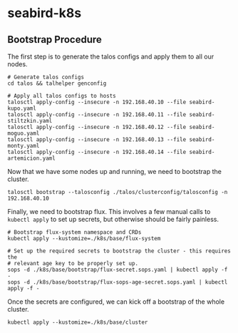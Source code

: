 # seabird-k8s

## Bootstrap Procedure

The first step is to generate the talos configs and apply them to all our nodes.

```
# Generate talos configs
cd talos && talhelper genconfig

# Apply all talos configs to hosts
talosctl apply-config --insecure -n 192.168.40.10 --file seabird-kupo.yaml
talosctl apply-config --insecure -n 192.168.40.11 --file seabird-stiltzkin.yaml
talosctl apply-config --insecure -n 192.168.40.12 --file seabird-moguo.yaml
talosctl apply-config --insecure -n 192.168.40.13 --file seabird-monty.yaml
talosctl apply-config --insecure -n 192.168.40.14 --file seabird-artemicion.yaml
```

Now that we have some nodes up and running, we need to bootstrap the cluster.

```
talosctl bootstrap --talosconfig ./talos/clusterconfig/talosconfig -n 192.168.40.10
```

Finally, we need to bootstrap flux. This involves a few manual calls to `kubectl
apply` to set up secrets, but otherwise should be fairly painless.

```
# Bootstrap flux-system namespace and CRDs
kubectl apply --kustomize=./k8s/base/flux-system

# Set up the required secrets to bootstrap the cluster - this requires the
# relevant age key to be properly set up.
sops -d ./k8s/base/bootstrap/flux-secret.sops.yaml | kubectl apply -f -
sops -d ./k8s/base/bootstrap/flux-sops-age-secret.sops.yaml | kubectl apply -f -
```

Once the secrets are configured, we can kick off a bootstrap of the whole
cluster.

```
kubectl apply --kustomize=./k8s/base/cluster
```
